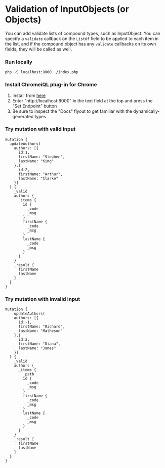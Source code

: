 # Validation of InputObjects (or Objects)

You can add validate lists of compound types, such as InputObject. You can specify a `validate` callback on the `ListOf`
field to be applied to each item in the list, and if the compound object has any `validate` callbacks on its own fields,
they will be called as well.

### Run locally

```
php -S localhost:8000 ./index.php
```

### Install ChromeiQL plug-in for Chrome

1. Install from [here](https://chrome.google.com/webstore/detail/chromeiql/fkkiamalmpiidkljmicmjfbieiclmeij?hl=en)
2. Enter "http://localhost:8000" in the text field at the top and press the "Set Endpoint" button
3. Be sure to inspect the "Docs" flyout to get familiar with the dynamically-generated types

### Try mutation with valid input

```
mutation {
  updateAuthors(
    authors: [{
      id:1,
      firstName: "Stephen",
      lastName: "King"
    },{
      id:2,
      firstName: "Arthur",
      lastName: "Clarke"
    }]
  ) {
    _valid
    authors {
      _items {
        id {
          _code
          _msg
        }
        firstName {
          _code
          _msg
        }
        lastName {
          _code
          _msg
        }
      }
    }
    _result {
      firstName
      lastName
    }
  }
}
```

### Try mutation with invalid input

```
mutation {
	updateAuthors(
    authors: [{
      id:-1,
      firstName: "Richard",
      lastName: "Matheson"
    },{
      id:2,
      firstName: "Diana",
      lastName: "Jones"
    }]
  ) {
    _valid
    authors {
      _items {
        _path
        id {
          _code
          _msg
        }
        firstName {
          _code
          _msg
        }
        lastName {
          _code
          _msg
        }
      }
    }
    _result {
      firstName
      lastName
    }
  }
}
```